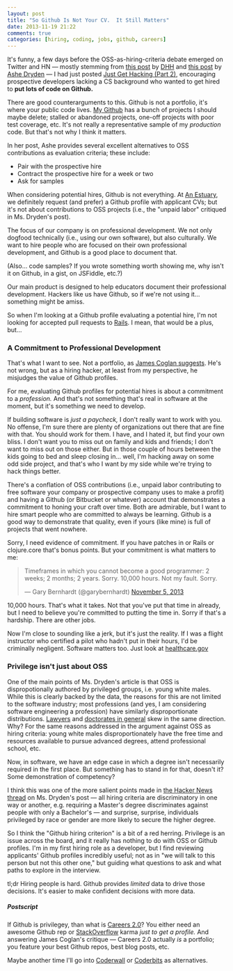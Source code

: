 ```yaml
---
layout: post
title: "So Github Is Not Your CV.  It Still Matters"
date: 2013-11-19 21:22
comments: true
categories: [hiring, coding, jobs, github, careers]
---
```


It's funny, a few days before the OSS-as-hiring-criteria debate emerged on Twitter and HN — mostly stemming from [this post](http://david.heinemeierhansson.com/2013/the-perils-of-mixing-open-source-and-money.html) by [DHH](https://twitter.com/dhh) and [this post](http://ashedryden.com/blog/the-ethics-of-unpaid-labor-and-the-oss-community) by [Ashe Dryden](https://twitter.com/ashedryden) — I had just posted [Just Get Hacking (Part 2)](/blog/2013/11/13/just-get-hacking-part-2/), encouraging prospective developers lacking a CS background who wanted to get hired to **put lots of code on Github.**

There are good counterarguments to this. Github is not a portfolio, it's where your public code lives. [My Github](https://github.com/canweriotnow) has a bunch of projects I should maybe delete; stalled or abandoned projects, one-off projects with poor test coverage, etc. It's not really a representative sample of my _production_ code. But that's not why I think it matters.

In her post, Ashe provides several excellent alternatives to OSS contributions as evaluation criteria; these include:

* Pair with the prospective hire
* Contract the prospective hire for a week or two
* Ask for samples

When considering potential hires, Github is not everything. At [An Estuary](http://anestuary.com), we definitely request (and prefer) a Github profile with applicant CVs; but it's not about contributions to OSS projects (i.e., the "unpaid labor" critiqued in Ms. Dryden's post).

The focus of our company is on professional development. We not only dogfood technically (i.e., using our own software), but also culturally. We want to hire people who are focused on their own professional development, and Github is a good place to document that. 

(Also... code samples? If you wrote something worth showing me, why isn't it on Github, in a gist, on JSFiddle, etc.?)

Our main product is designed to help educators document their professional development. Hackers like us have Github, so if we're not using it... something might be amiss.

So when I'm looking at a Github profile evaluating a potential hire, I'm not looking for accepted pull requests to [Rails](https://github.com/rails/rails). I mean, that would be a plus, but...

<!--more-->

### A Commitment to Professional Development

That's what I want to see. Not a portfolio, as [James Coglan suggests](http://blog.jcoglan.com/2013/11/15/why-github-is-not-your-cv/). He's not wrong, but as a hiring hacker, at least from my perspective, he misjudges the value of Github profiles.

For me, evaluating Github profiles for potential hires is about a commitment to a _profession._ And that's not something that's real in software at the moment, but it's something we need to develop.

If building software is _just a paycheck,_ I don't really want to work with you. No offense, I'm sure there are plenty of organizations out there that are fine with that. You should work for them. I have, and I hated it, but find your own bliss. I don't want you to miss out on family and kids and friends; I don't want to miss out on those either. But in those couple of hours between the kids going to bed and sleep closing in... well, I'm hacking away on some odd side project, and that's who I want by my side while we're trying to hack things better.

There's a conflation of OSS contributions (i.e., unpaid labor contributing to free software your company or prospective company uses to make a profit) and having a Github (or Bitbucket or whatever) account that demonstrates a commitment to honing your craft over time. Both are admirable, but I want to hire smart people who are committed to always be learning. Github is a good way to demonstrate that quality, even if yours (like mine) is full of projects that went nowhere.

Sorry, I need evidence of commitment. If you have patches in or Rails or clojure.core that's bonus points. But your commitment is what matters to me:

<blockquote class="twitter-tweet" lang="en"><p>Timeframes in which you cannot become a good programmer: 2 weeks; 2 months; 2 years. Sorry. 10,000 hours. Not my fault. Sorry.</p>&mdash; Gary Bernhardt (@garybernhardt) <a href="https://twitter.com/garybernhardt/statuses/397833212019232769">November 5, 2013</a></blockquote>
<script async src="//platform.twitter.com/widgets.js" charset="utf-8"></script>

10,000 hours. That's what it takes. Not that you've put that time in already, but I need to believe you're committed to putting the time in. Sorry if that's a hardship. There are other jobs.

Now I'm close to sounding like a jerk, but it's just the reality. If I was a flight instructor who certified a pilot who hadn't put in their hours, I'd be criminally negligent. Software matters too. Just look at [healthcare.gov](http://healthcare.gov)

### Privilege isn't just about OSS

One of the main points of Ms. Dryden's article is that OSS is dispropotionally authored by privileged groups, i.e. young white males. While this is clearly backed by the data, the reasons for this are not limited to the software industry; most professions (and yes, I am considering software engineering a profession) have similarly disproportionate distributions. [Lawyers](http://www.nalp.org/minoritieswomen) and [doctorates in general](http://nces.ed.gov/fastfacts/display.asp?id=72) skew in the same direction. Why? For the same reasons addressed in the argument against OSS as hiring criteria: young white males disproportionately have the free time and resources available to pursue advanced degrees, attend professional school, etc.

Now, in software, we have an edge case in which a degree isn't necessarily required in the first place. But something has to stand in for that, doesn't it? Some demonstration of competency?

I think this was one of the more salient points made in [the Hacker News thread](https://news.ycombinator.com/item?id=6728417) on Ms. Dryden's post — all hiring criteria are discriminatory in one way or another, e.g. requiring a Master's degree discriminates against people with only a Bachelor's — and surprise, surprise, individuals privileged by race or gender are more likely to secure the higher degree.

So I think the "Github hiring criterion" is a bit of a red herring. Privilege is an issue across the board, and it really has nothing to do with OSS or Github profiles. I'm in my first hiring role as a developer, but I find reviewing applicants' Github profiles incredibly useful; not as in "we will talk to this person but not this other one," but guiding what questions to ask and what paths to explore in the interview. 

tl;dr Hiring people is hard. Github provides _limited_ data to drive those decisions. It's easier to make confident decisions with more data.


##### _Postscript_

If Github is privilegey, than what is [Careers 2.0](http://careers.stackoverflow.com/)? You either need an awesome Github rep or [StackOverflow](http://stackoverflow.com) karma _just to get a profile._ And answering James Coglan's critique — Careers 2.0 actually _is_ a portfolio; you feature your best Github repos, best blog posts, etc.

Maybe another time I'll go into [Coderwall](http://coderwall.com) or [Coderbits](http://coderbits.com) as alternatives. 
